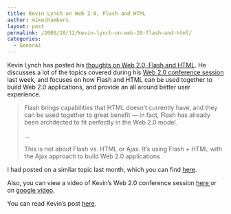 ```yaml
---
title: Kevin Lynch on Web 2.0, Flash and HTML
author: mikechambers
layout: post
permalink: /2005/10/12/kevin-lynch-on-web-20-flash-and-html/
categories:
  - General
---
```



Kevin Lynch has posted his [thoughts on Web 2.0, Flash and HTML][1]. He discusses a lot of the topics covered during his [Web 2.0 conference session][2] last week, and focuses on how Flash and HTML can be used together to build Web 2.0 applications, and provide an all around better user experience.

> Flash brings capabilities that HTML doesn&#8217;t currently have, and they can be used together to great benefit &#8212; in fact, Flash has already been architected to fit perfectly in the Web 2.0 model.
> 
> ...
> 
> This is not about Flash vs. HTML or Ajax. It&#8217;s using Flash + HTML with the Ajax approach to build Web 2.0 applications

I had posted on a similar topic last month, which you can find [here][3].

Also, you can view a video of Kevin&#8217;s Web 2.0 conference session [here ][2]or on [google video][4].

You can read Kevin&#8217;s post [here][1].

 [1]: http://www.klynch.com/archives/000082.html
 [2]: http://weblogs.macromedia.com/mesh/archives/2005/10/video_of_kevin.cfm
 [3]: http://weblogs.macromedia.com/mesh/archives/2005/08/flash_and_web_2.cfm
 [4]: http://video.google.com/videoplay?docid=4762944544960468107